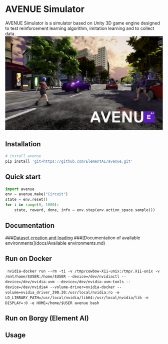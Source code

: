 # AVENUE Simulator

AVENUE Simulator is a simulator based on Unity 3D game engine designed to test reinforcement learning algorithm, imitation learning and to collect data.
![Alt text](images/AVENUE.jpg?raw=true "Title")

## Installation
```bash
# install avenue
pip install 'git+https://github.com/ElementAI/avenue.git'
```
## Quick start

```python
import avenue
env = avenue.make("Circuit")
state = env.reset()
for i in range(0, 1000):
    state, reward, done, info = env.step(env.action_space.sample())
```

## Documentation

###[Dataset creation and loading](docs/Dataset.md)
###[Documentation of available environments](docs/Available environments.md)

## Run on Docker

``` nvidia-docker run --rm -ti -v /tmp/cowbow-X11-unix:/tmp/.X11-unix -v /mnt/home/$USER:/home/$USER --device=/dev/nvidiactl --device=/dev/nvidia-uvm --device=/dev/nvidia-uvm-tools --device=/dev/nvidia4 --volume-driver=nvidia-docker --volume=nvidia_driver_390.30:/usr/local/nvidia:ro -e LD_LIBRARY_PATH=/usr/local/nvidia/lib64:/usr/local/nvidia/lib -e DISPLAY=:0 -e HOME=/home/$USER avenue bash```


## Run on Borgy (Element AI)

## Usage
